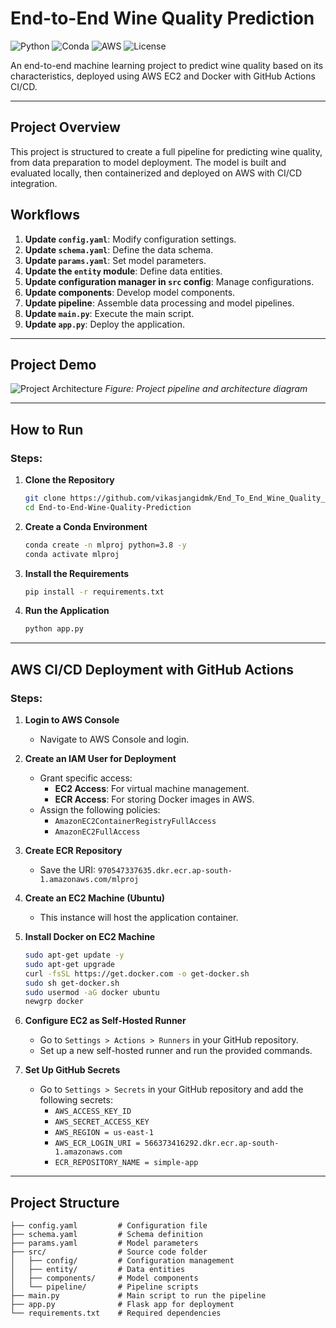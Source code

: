 # End-to-End Wine Quality Prediction

![Python](https://img.shields.io/badge/Python-3.8%2B-blue)
![Conda](https://img.shields.io/badge/Conda-environment-brightgreen)
![AWS](https://img.shields.io/badge/Deployed-AWS-orange)
![License](https://img.shields.io/badge/License-MIT-lightgrey)

An end-to-end machine learning project to predict wine quality based on its characteristics, deployed using AWS EC2 and Docker with GitHub Actions CI/CD.

---

## Project Overview

This project is structured to create a full pipeline for predicting wine quality, from data preparation to model deployment. The model is built and evaluated locally, then containerized and deployed on AWS with CI/CD integration.

## Workflows

1. **Update `config.yaml`**: Modify configuration settings.
2. **Update `schema.yaml`**: Define the data schema.
3. **Update `params.yaml`**: Set model parameters.
4. **Update the `entity` module**: Define data entities.
5. **Update configuration manager in `src` config**: Manage configurations.
6. **Update components**: Develop model components.
7. **Update pipeline**: Assemble data processing and model pipelines.
8. **Update `main.py`**: Execute the main script.
9. **Update `app.py`**: Deploy the application.

---

## Project Demo

![Project Architecture](C:\Users\vikas\End_To_End_Wine_Quality_Prediction\static\assets\img\red_wine.jpg)
*Figure: Project pipeline and architecture diagram*

---

## How to Run

### Steps:

1. **Clone the Repository**
    ```bash
    git clone https://github.com/vikasjangidmk/End_To_End_Wine_Quality_Prediction.git
    cd End-to-End-Wine-Quality-Prediction
    ```

2. **Create a Conda Environment**
    ```bash
    conda create -n mlproj python=3.8 -y
    conda activate mlproj
    ```

3. **Install the Requirements**
    ```bash
    pip install -r requirements.txt
    ```

4. **Run the Application**
    ```bash
    python app.py
    ```

---

## AWS CI/CD Deployment with GitHub Actions

### Steps:

1. **Login to AWS Console**
   - Navigate to AWS Console and login.

2. **Create an IAM User for Deployment**
   - Grant specific access:
     - **EC2 Access**: For virtual machine management.
     - **ECR Access**: For storing Docker images in AWS.
   - Assign the following policies:
     - `AmazonEC2ContainerRegistryFullAccess`
     - `AmazonEC2FullAccess`

3. **Create ECR Repository**
   - Save the URI: `970547337635.dkr.ecr.ap-south-1.amazonaws.com/mlproj`

4. **Create an EC2 Machine (Ubuntu)**
   - This instance will host the application container.

5. **Install Docker on EC2 Machine**
    ```bash
    sudo apt-get update -y
    sudo apt-get upgrade
    curl -fsSL https://get.docker.com -o get-docker.sh
    sudo sh get-docker.sh
    sudo usermod -aG docker ubuntu
    newgrp docker
    ```

6. **Configure EC2 as Self-Hosted Runner**
   - Go to `Settings > Actions > Runners` in your GitHub repository.
   - Set up a new self-hosted runner and run the provided commands.

7. **Set Up GitHub Secrets**
   - Go to `Settings > Secrets` in your GitHub repository and add the following secrets:
     - `AWS_ACCESS_KEY_ID`
     - `AWS_SECRET_ACCESS_KEY`
     - `AWS_REGION = us-east-1`
     - `AWS_ECR_LOGIN_URI = 566373416292.dkr.ecr.ap-south-1.amazonaws.com`
     - `ECR_REPOSITORY_NAME = simple-app`

---

## Project Structure

```plaintext
├── config.yaml         # Configuration file
├── schema.yaml         # Schema definition
├── params.yaml         # Model parameters
├── src/                # Source code folder
│   ├── config/         # Configuration management
│   ├── entity/         # Data entities
│   ├── components/     # Model components
│   └── pipeline/       # Pipeline scripts
├── main.py             # Main script to run the pipeline
├── app.py              # Flask app for deployment
└── requirements.txt    # Required dependencies
